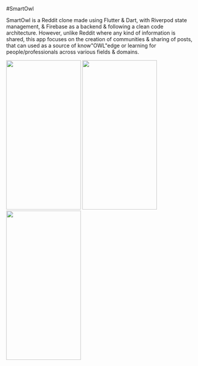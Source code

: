 #SmartOwl

SmartOwl is a Reddit clone made using Flutter & Dart, with Riverpod state management, & Firebase as a backend & following a clean code architecture. However, unlike Reddit where any kind of information is shared, this app focuses on the creation of communities & sharing of posts, that can used as a source of know"OWL"edge or learning for people/professionals across various fields & domains.

<img src="https://github.com/noobiethe13/SmartOwl/assets/120400505/2706acb5-c373-4f13-9b52-5251de283eb1" width="200" height="400">

<img src="https://github.com/noobiethe13/SmartOwl/assets/120400505/60c88460-9c36-4c3c-9b6c-5b12e3be970e" width="200" height="400">

<img src="https://github.com/noobiethe13/SmartOwl/assets/120400505/9787be9d-fc09-4ef5-9b05-0082fefd6fba" width="200" height="400">
